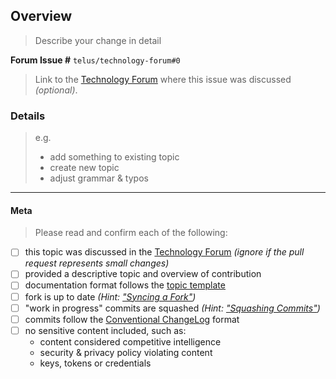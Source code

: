 ## Overview

> Describe your change in detail

**Forum Issue #** `telus/technology-forum#0`
> Link to the [Technology Forum][technology-forum] where this issue was discussed _(optional)_.

### Details

> e.g.
> - add something to existing topic
> - create new topic
> - adjust grammar & typos

---

#### Meta

> Please read and confirm each of the following:

- [ ] this topic was discussed in the [Technology Forum][technology-forum] _(ignore if the pull request represents small changes)_
- [ ] provided a descriptive topic and overview of contribution
- [ ] documentation format follows the [topic template][template]
- [ ] fork is up to date _(Hint: ["Syncing a Fork"][guide-forks])_
- [ ] "work in progress" commits are squashed _(Hint: ["Squashing Commits"][guide-squash])_
- [ ] commits follow the [Conventional ChangeLog][conventional-changelog] format
- [ ] no sensitive content included, such as:
  - content considered competitive intelligence
  - security & privacy policy violating content
  - keys, tokens or credentials

[template]: https://github.com/telus/reference-architecture/blob/master/.template.md
[conventional-changelog]: https://github.com/conventional-changelog/conventional-changelog/tree/master/packages/conventional-changelog-angular
[guide-forks]: https://help.github.com/articles/syncing-a-fork/
[guide-squash]: https://git-scm.com/book/id/v2/Git-Tools-Rewriting-History
[technology-forum]: https://github.com/telus/technology-forum]
